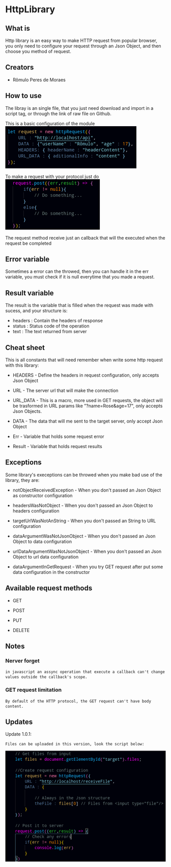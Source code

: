 # HttpLibrary

## What is
<p>Http library is an easy way to make HTTP request from popular browser, you only need to configure your request through an Json Object, and then choose you method of request.</p>

## Creators 
- Rômulo Peres de Moraes

## How to use
The libray is an single file, that you just need download and import in a script tag, or through the link of raw file on Github.


This is a basic configuration of the module
<br/>
<img src="./images/configuration.png">

To make a request with your protocol just do
<br/>
<img src="./images/request.png">

The request method receive just an callback that will the executed when the request be completed


## Error variable
Sometimes a error can the throwed, then you can handle it in the err variable, you must check if it is null everytime that you made a request.

## Result variable
The result is the variable that is filled when the request was made with sucess, and your structure is:

- headers : Contain the headers of response
- status : Status code of the operation
- text : The text returned from server

## Cheat sheet
This is all constants that will need remember when write some http request with this library:

- HEADERS - Define the headers in request configuration, only accepts Json Object

- URL - The server url that will make the connection

- URL_DATA - This is a macro, more used in GET requests, the object will be trasformed in URL params like "?name=Rose&age=17", only accepts Json Objects.

- DATA - The data that will me sent to the target server, only accept Json Object

- Err - Variable that holds some request error

- Result - Variable that holds request results

## Exceptions
Some library's execeptions can be throwed when you make bad use of the library, they are:

- notObjectReceivedException - When you don't passed an Json Object as constructor configuration

- headersWasNotObject - When you don't passed an Json Object to headers configuration

- targetUrlWasNotAnString - When you don't passed an String to URL configuration

- dataArgumentWasNotJsonObject - When you don't passed an Json Object to data configuration

- urlDataArgumentWasNotJsonObject - When you don't passed an Json Object to url data configuration

- dataArgumentInGetRequest - When you try GET request after put some data configuration in the constructor

## Available request methods

- GET

- POST

- PUT

- DELETE

## Notes
<h3>Nerver forget</h3>
        
    in javascript an assync operation that execute a callback can't change values outside the callback's scope.

<h3>GET request limitation</h3>

    By default of the HTTP protocol, the GET request can't have body content.




## Updates

Update 1.0.1:

    Files can be uploaded in this version, look the script below:
    
<img src="./images/uploadFiles.png">

